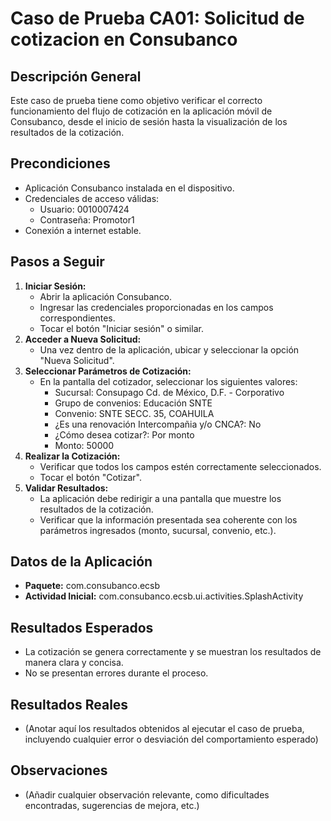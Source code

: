 # Caso de Prueba CA01: Solicitud de cotizacion en  Consubanco

## Descripción General
Este caso de prueba tiene como objetivo verificar el correcto funcionamiento del flujo de cotización en la aplicación móvil de Consubanco, desde el inicio de sesión hasta la visualización de los resultados de la cotización.

## Precondiciones
* Aplicación Consubanco instalada en el dispositivo.
* Credenciales de acceso válidas:
    * Usuario: 0010007424
    * Contraseña: Promotor1
* Conexión a internet estable.

## Pasos a Seguir
1. **Iniciar Sesión:**
    * Abrir la aplicación Consubanco.
    * Ingresar las credenciales proporcionadas en los campos correspondientes.
    * Tocar el botón "Iniciar sesión" o similar.
2. **Acceder a Nueva Solicitud:**
    * Una vez dentro de la aplicación, ubicar y seleccionar la opción "Nueva Solicitud".
3. **Seleccionar Parámetros de Cotización:**
    * En la pantalla del cotizador, seleccionar los siguientes valores:
        * Sucursal: Consupago Cd. de México, D.F. - Corporativo
        * Grupo de convenios: Educación SNTE
        * Convenio: SNTE SECC. 35, COAHUILA
        * ¿Es una renovación Intercompañia y/o CNCA?: No
        * ¿Cómo desea cotizar?: Por monto
        * Monto: 50000
4. **Realizar la Cotización:**
    * Verificar que todos los campos estén correctamente seleccionados.
    * Tocar el botón "Cotizar".
5. **Validar Resultados:**
    * La aplicación debe redirigir a una pantalla que muestre los resultados de la cotización.
    * Verificar que la información presentada sea coherente con los parámetros ingresados (monto, sucursal, convenio, etc.).

## Datos de la Aplicación
* **Paquete:** com.consubanco.ecsb
* **Actividad Inicial:** com.consubanco.ecsb.ui.activities.SplashActivity

## Resultados Esperados
* La cotización se genera correctamente y se muestran los resultados de manera clara y concisa.
* No se presentan errores durante el proceso.

## Resultados Reales
* (Anotar aquí los resultados obtenidos al ejecutar el caso de prueba, incluyendo cualquier error o desviación del comportamiento esperado)

## Observaciones
* (Añadir cualquier observación relevante, como dificultades encontradas, sugerencias de mejora, etc.)
